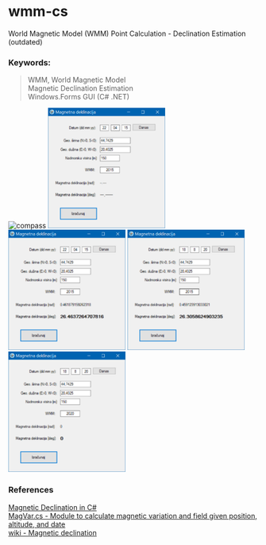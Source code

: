 # wmm-cs
 World Magnetic Model (WMM) Point Calculation - Declination Estimation (outdated)  
 
 ### Keywords:

> WMM,	World Magnetic Model  
> Magnetic Declination Estimation  
> Windows.Forms GUI (C# .NET)  

<img src="./graphics/compass.ico" alt="compass" width="128" height="128">  
<img src="./graphics/Start_SRB.png" alt="Start_SRB" width="236" height="242">  
<img src="./graphics/Result_SRB.png" alt="Result_SRB" width="236" height="242">  
<img src="./graphics/Result_today_SRB.png" alt="Result_today_SRB" width="236" height="242">  
<img src="./graphics/No_Result_today_SRB.png" alt="No_Result_today_SRB" width="236" height="242">  

 ### References
<a href="https://bluetoque.ca/2013/01/magnetic-declination-in-c-sharp/">Magnetic Declination in C#</a>  
<a href="http://www.oplopanax.ca/Downloads/MagVar.cs">MagVar.cs - Module to calculate magnetic variation and field given position, altitude, and date</a>  
<a href="https://en.wikipedia.org/wiki/Magnetic_declination">wiki - Magnetic declination</a>
